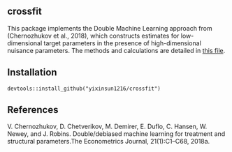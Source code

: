 ## crossfit

This package implements the Double Machine Learning approach from (Chernozhukov et al., 2018), which constructs estimates for low-dimensional target parameters in the presence of high-dimensional nuisance parameters. The methods and calculations are detailed in [this file](https://github.com/yixinsun1216/crossfit/blob/master/notes/dml_methods.pdf).

## Installation
`devtools::install_github("yixinsun1216/crossfit")`

## References
V. Chernozhukov, D. Chetverikov, M. Demirer, E. Duflo, C. Hansen, W. Newey, and J. Robins. Double/debiased machine learning for treatment and structural parameters.The Econometrics Journal, 21(1):C1–C68, 2018a.
